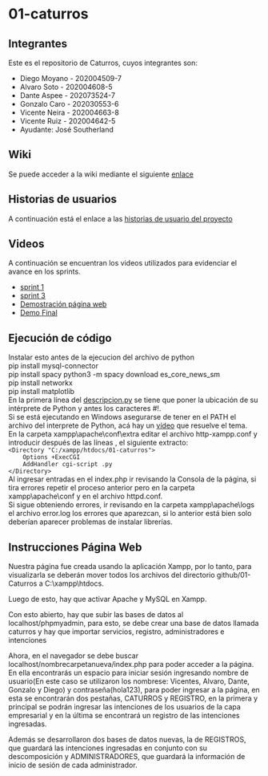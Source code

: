 # 01-caturros


## Integrantes
Este es el repositorio de Caturros, cuyos integrantes son:
* Diego Moyano - 202004509-7
* Alvaro Soto - 202004608-5
* Dante Aspee - 202073524-7
* Gonzalo Caro - 202030553-6
* Vicente Neira - 202004663-8
* Vicente Ruiz - 202004642-5
* Ayudante: José Southerland


## Wiki
Se puede acceder a la wiki mediante el siguiente [enlace](https://github.com/INF225-2023-2-P201/01-caturros/wiki)


## Historias de usuarios 
A continuación está el enlace a las [historias de usuario del proyecto](https://github.com/INF225-2023-2-P201/01-caturros/issues)

## Videos
A continuación se encuentran los videos utilizados para evidenciar el avance en los sprints.
* [sprint 1](https://www.youtube.com/watch?v=nVbRdrlfwEM)
* [sprint 3](https://www.youtube.com/watch?v=Mr7GJP_TreA)
* [Demostración página web](https://www.youtube.com/watch?v=NXTS4NMlJdc&embeds_referring_euri=http%3A%2F%2Flocalhost%2F&source_ve_path=Mjg2NjY&feature=emb_logo)
* [Demo Final](https://youtu.be/-5z3rYe3vcA)

## Ejecución de código
Instalar esto antes de la ejecucion del archivo de python  
pip install mysql-connector   
pip install spacy
python3 -m spacy download es_core_news_sm  
pip install networkx  
pip install matplotlib  
En la primera línea del [descripcion.py](https://github.com/INF225-2023-2-P201/01-caturros/blob/main/descripcion.py) se tiene que poner la ubicación de su intérprete de Python y antes los caracteres #!.  
Si se está ejecutando en Windows asegurarse de tener en el PATH el archivo del interprete de Python, acá hay un [vídeo](https://www.youtube.com/watch?v=B08TNPt7a-M&ab_channel=Pilodev) que resuelve el tema.  
En la carpeta xampp\apache\conf\extra editar el archivo http-xampp.conf y introducir después de las líneas <Directory>, el siguiente extracto:  
``<Directory "C:/xampp/htdocs/01-caturros">``  
``    Options +ExecCGI``  
``    AddHandler cgi-script .py``  
``</Directory>``  
Al ingresar entradas en el index.php ir revisando la Consola de la página, si tira errores repetir el proceso anterior pero en la carpeta xampp\apache\conf y en el archivo httpd.conf.  
Si sigue obteniendo errores, ir revisando en la carpeta xampp\apache\logs el archivo error.log los errores que aparezcan, si lo anterior está bien solo deberían aparecer problemas de instalar librerías.

## Instrucciones Página Web
Nuestra página fue creada usando la aplicación Xampp, por lo tanto, para visualizarla se deberán mover todos los archivos del directorio github/01-Caturros a C:\xampp\htdocs.

Luego de esto, hay que activar Apache y MySQL en Xampp.

Con esto abierto, hay que subir las bases de datos al localhost/phpmyadmin, para esto, se debe crear una base de datos llamada caturros y hay que importar servicios, registro, administradores e intenciones

Ahora, en el navegador se debe buscar localhost/nombrecarpetanueva/index.php para poder acceder a la página. En ella encontrarás un espacio para iniciar sesión ingresando nombre de usuario(En este caso se utilizaron los nombrese: Vicentes, Alvaro, Dante, Gonzalo y Diego) y contraseña(hola123), para poder ingresar a la página, en esta se encontrarán dos pestañas, CATURROS y REGISTRO, en la primera y principal se podrán ingresar las intenciones de los usuarios de la capa empresarial y en la última se encontrará un registro de las intenciones ingresadas.

Además se desarrollaron dos bases de datos nuevas, la de REGISTROS, que guardará las intenciones ingresadas en conjunto con su descomposición y ADMINISTRADORES, que guardará la información de inicio de sesión de cada administrador.
